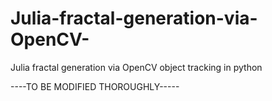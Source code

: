 # Julia-fractal-generation-via-OpenCV-
Julia fractal generation via OpenCV object tracking in python

----TO BE MODIFIED THOROUGHLY-----
